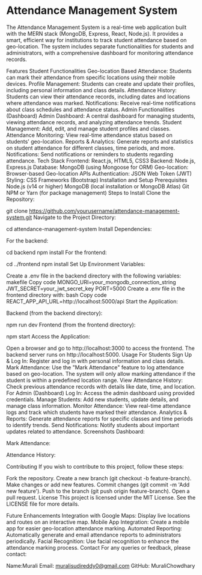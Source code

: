  # Attendance Management System

The Attendance Management System is a real-time web application built with the MERN stack (MongoDB, Express, React, Node.js). It provides a smart, efficient way for institutions to track student attendance based on geo-location. The system includes separate functionalities for students and administrators, with a comprehensive dashboard for monitoring attendance records.

Features
Student Functionalities
Geo-location Based Attendance: Students can mark their attendance from specific locations using their mobile devices.
Profile Management: Students can create and update their profiles, including personal information and class details.
Attendance History: Students can view their attendance records, including dates and locations where attendance was marked.
Notifications: Receive real-time notifications about class schedules and attendance status.
Admin Functionalities (Dashboard)
Admin Dashboard: A central dashboard for managing students, viewing attendance records, and analyzing attendance trends.
Student Management: Add, edit, and manage student profiles and classes.
Attendance Monitoring: View real-time attendance status based on students' geo-location.
Reports & Analytics: Generate reports and statistics on student attendance for different classes, time periods, and more.
Notifications: Send notifications or reminders to students regarding attendance.
Tech Stack
Frontend: React.js, HTML5, CSS3
Backend: Node.js, Express.js
Database: MongoDB (using Mongoose for ORM)
Geo-location: Browser-based Geo-location APIs
Authentication: JSON Web Token (JWT)
Styling: CSS Frameworks (Bootstrap)
Installation and Setup
Prerequisites
Node.js (v14 or higher)
MongoDB (local installation or MongoDB Atlas)
Git
NPM or Yarn (for package management)
Steps to Install
Clone the Repository:

 
git clone https://github.com/yourusername/attendance-management-system.git
Navigate to the Project Directory:

 
cd attendance-management-system
Install Dependencies:

For the backend:
 
cd backend
npm install
For the frontend:
 
cd ../frontend
npm install
Set Up Environment Variables:

Create a .env file in the backend directory with the following variables:
makefile
Copy code
MONGO_URI=your_mongodb_connection_string
JWT_SECRET=your_jwt_secret_key
PORT=5000
Create a .env file in the frontend directory with:
bash
Copy code
REACT_APP_API_URL=http://localhost:5000/api
Start the Application:

Backend (from the backend directory):
 
npm run dev
Frontend (from the frontend directory):
 
npm start
Access the Application:

Open a browser and go to http://localhost:3000 to access the frontend.
The backend server runs on http://localhost:5000.
Usage
For Students
Sign Up & Log In: Register and log in with personal information and class details.
Mark Attendance: Use the "Mark Attendance" feature to log attendance based on geo-location. The system will only allow marking attendance if the student is within a predefined location range.
View Attendance History: Check previous attendance records with details like date, time, and location.
For Admin (Dashboard)
Log In: Access the admin dashboard using provided credentials.
Manage Students: Add new students, update details, and manage class information.
Monitor Attendance: View real-time attendance logs and track which students have marked their attendance.
Analytics & Reports: Generate attendance reports for specific classes and time periods to identify trends.
Send Notifications: Notify students about important updates related to attendance.
Screenshots
Dashboard:

Mark Attendance:

Attendance History:

Contributing
If you wish to contribute to this project, follow these steps:

Fork the repository.
Create a new branch (git checkout -b feature-branch).
Make changes or add new features.
Commit changes (git commit -m 'Add new feature').
Push to the branch (git push origin feature-branch).
Open a pull request.
License
This project is licensed under the MIT License. See the LICENSE file for more details.

Future Enhancements
Integration with Google Maps: Display live locations and routes on an interactive map.
Mobile App Integration: Create a mobile app for easier geo-location attendance marking.
Automated Reporting: Automatically generate and email attendance reports to administrators periodically.
Facial Recognition: Use facial recognition to enhance the attendance marking process.
Contact
For any queries or feedback, please contact:

Name:Murali
Email: muralisudireddy0@gmail.com
GitHub: MuraliChowdhary
